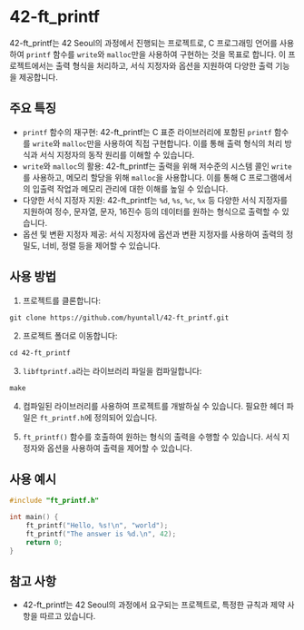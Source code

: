 # 42-ft_printf

42-ft_printf는 42 Seoul의 과정에서 진행되는 프로젝트로, C 프로그래밍 언어를 사용하여 `printf` 함수를 `write`와 `malloc`만을 사용하여 구현하는 것을 목표로 합니다. 이 프로젝트에서는 출력 형식을 처리하고, 서식 지정자와 옵션을 지원하여 다양한 출력 기능을 제공합니다.

## 주요 특징

- `printf` 함수의 재구현: 42-ft_printf는 C 표준 라이브러리에 포함된 `printf` 함수를 `write`와 `malloc`만을 사용하여 직접 구현합니다. 이를 통해 출력 형식의 처리 방식과 서식 지정자의 동작 원리를 이해할 수 있습니다.
- `write`와 `malloc`의 활용: 42-ft_printf는 출력을 위해 저수준의 시스템 콜인 `write`를 사용하고, 메모리 할당을 위해 `malloc`을 사용합니다. 이를 통해 C 프로그램에서의 입출력 작업과 메모리 관리에 대한 이해를 높일 수 있습니다.
- 다양한 서식 지정자 지원: 42-ft_printf는 `%d`, `%s`, `%c`, `%x` 등 다양한 서식 지정자를 지원하여 정수, 문자열, 문자, 16진수 등의 데이터를 원하는 형식으로 출력할 수 있습니다.
- 옵션 및 변환 지정자 제공: 서식 지정자에 옵션과 변환 지정자를 사용하여 출력의 정밀도, 너비, 정렬 등을 제어할 수 있습니다.

## 사용 방법

1. 프로젝트를 클론합니다:

```shell
git clone https://github.com/hyuntall/42-ft_printf.git
```

2. 프로젝트 폴더로 이동합니다:

```shell
cd 42-ft_printf
```

3. `libftprintf.a`라는 라이브러리 파일을 컴파일합니다:

```shell
make
```

4. 컴파일된 라이브러리를 사용하여 프로젝트를 개발하실 수 있습니다. 필요한 헤더 파일은 `ft_printf.h`에 정의되어 있습니다.

5. `ft_printf()` 함수를 호출하여 원하는 형식의 출력을 수행할 수 있습니다. 서식 지정자와 옵션을 사용하여 출력을 제어할 수 있습니다.

## 사용 예시
```C
#include "ft_printf.h"

int main() {
    ft_printf("Hello, %s!\n", "world");
    ft_printf("The answer is %d.\n", 42);
    return 0;
}
```



## 참고 사항

- 42-ft_printf는 42 Seoul의 과정에서 요구되는 프로젝트로, 특정한 규칙과 제약 사항을 따르고 있습니다.
